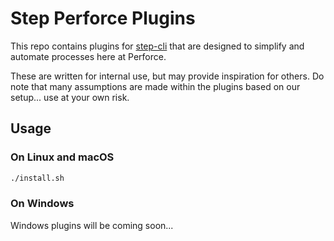 # Step Perforce Plugins

This repo contains plugins for [step-cli](https://smallstep.com/docs/step-cli/) that are designed to simplify and automate processes here at Perforce.

These are written for internal use, but may provide inspiration for others. Do note that many assumptions are made within the plugins based on our setup... use at your own risk.

## Usage

### On Linux and macOS

```bash
./install.sh
```

### On Windows

Windows plugins will be coming soon... 
